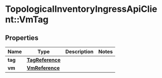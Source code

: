 # TopologicalInventoryIngressApiClient::VmTag

## Properties
Name | Type | Description | Notes
------------ | ------------- | ------------- | -------------
**tag** | [**TagReference**](TagReference.md) |  | 
**vm** | [**VmReference**](VmReference.md) |  | 


